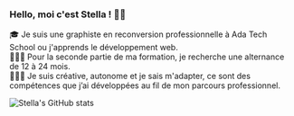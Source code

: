 ### Hello, moi c'est Stella ! 👋🏽

🎓 Je suis une graphiste en reconversion professionnelle à Ada Tech School ou j'apprends le développement web.<br/>
👩🏽‍💻 Pour la seconde partie de ma formation, je recherche une alternance de 12 à 24 mois.<br/>
👷🏽‍♀️ Je suis créative, autonome et je sais m'adapter, ce sont des compétences que j’ai développées au fil de mon parcours professionnel.<br/>


![Stella's GitHub stats](https://github-readme-stats.vercel.app/api?username=stellab95&show_icons=true&theme=ambient_gradient)
